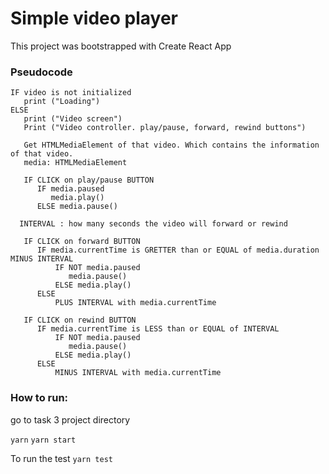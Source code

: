 # Simple video player

This project was bootstrapped with Create React App

### Pseudocode

```
IF video is not initialized
   print ("Loading")
ELSE
   print ("Video screen")
   Print ("Video controller. play/pause, forward, rewind buttons")

   Get HTMLMediaElement of that video. Which contains the information of that video.
   media: HTMLMediaElement

   IF CLICK on play/pause BUTTON
      IF media.paused
         media.play()
      ELSE media.pause()

  INTERVAL : how many seconds the video will forward or rewind

   IF CLICK on forward BUTTON
      IF media.currentTime is GRETTER than or EQUAL of media.duration MINUS INTERVAL
          IF NOT media.paused
             media.pause()
          ELSE media.play()
      ELSE
          PLUS INTERVAL with media.currentTime

   IF CLICK on rewind BUTTON
      IF media.currentTime is LESS than or EQUAL of INTERVAL
          IF NOT media.paused
             media.pause()
          ELSE media.play()
      ELSE
          MINUS INTERVAL with media.currentTime
```

### How to run:

go to task 3 project directory

`yarn`
`yarn start`

To run the test
`yarn test`
